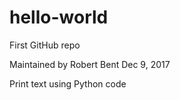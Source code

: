 # hello-world
First GitHub repo

Maintained by Robert Bent
Dec 9, 2017

Print text using Python code
